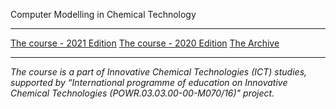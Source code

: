 Computer Modelling in Chemical Technology

---

[The course - 2021 Edition](2021/README.md)
[The course - 2020 Edition](2020/README.md)
[The Archive](archive/README.md)


---


_The course is a part of Innovative Chemical Technologies (ICT) studies, supported by “International programme of education on Innovative Chemical Technologies (POWR.03.03.00-00-M070/16)" project._
